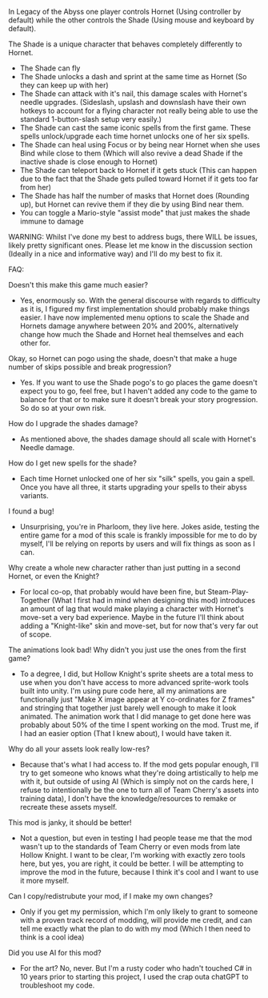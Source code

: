 In Legacy of the Abyss one player controls Hornet (Using controller by default) while the other controls the Shade (Using mouse and keyboard by default).

The Shade is a unique character that behaves completely differently to Hornet.

- The Shade can fly
- The Shade unlocks a dash and sprint at the same time as Hornet (So they can keep up with her)
- The Shade can attack with it's nail, this damage scales with Hornet's needle upgrades. (Sideslash, upslash and downslash have their own hotkeys to account for a flying character not really being able to use the standard 1-button-slash setup very easily.)
- The Shade can cast the same iconic spells from the first game. These spells unlock/upgrade each time hornet unlocks one of her six spells.
- The Shade can heal using Focus or by being near Hornet when she uses Bind while close to  them (Which will also revive a dead Shade if the inactive shade is close enough to Hornet)
- The Shade can teleport back to Hornet if it gets stuck (This can happen due to the fact that the Shade gets pulled toward Hornet if it gets too far from her)
- The Shade has half the number of masks that Hornet does (Rounding up), but Hornet can revive them if they die by using Bind near them.
- You can toggle a Mario-style "assist mode" that just makes the shade immune to damage


WARNING: Whilst I've done my best to address bugs, there WILL be issues, likely pretty significant ones. Please let me know in the discussion section (Ideally in a nice and informative way) and I'll do my best to fix it.


FAQ:

Doesn't this make this game much easier?

- Yes, enormously so. With the general discourse with regards to difficulty as it is, I figured my first implementation should probably make things easier. I have now implemented menu options to scale the Shade and Hornets damage anywhere between 20% and 200%, alternatively change how much the Shade and Hornet heal themselves and each other for.

Okay, so Hornet can pogo using the shade, doesn't that make a huge number of skips possible and break progression?

- Yes. If you want to use the Shade pogo's to go places the game doesn't expect you to go, feel free, but I haven't added any code to the game to balance for that or to make sure it doesn't break your story progression. So do so at your own risk.

How do I upgrade the shades damage?

- As mentioned above, the shades damage should all scale with Hornet's Needle damage.

How do I get new spells for the shade?

- Each time Hornet unlocked one of her six "silk" spells, you gain a spell. Once you have all three, it starts upgrading your spells to their abyss variants.

I found a bug!

- Unsurprising, you're in Pharloom, they live here. Jokes aside, testing the entire game for a mod of this scale is frankly impossible for me to do by myself, I'll be relying on reports by users and will fix things as soon as I can. 

Why create a whole new character rather than just putting in a second Hornet, or even the Knight?

- For local co-op, that probably would have been fine, but Steam-Play-Together (What I first had in mind when designing this mod) introduces an amount of lag that would make playing a character with Hornet's move-set a very bad experience. Maybe in the future I'll think about adding a "Knight-like" skin and move-set, but for now that's very far out of scope.

The animations look bad! Why didn't you just use the ones from the first game?

- To a degree, I did, but Hollow Knight's sprite sheets are a total mess to use when you don't have access to more advanced sprite-work tools built into unity. I'm using pure code here, all my animations are functionally just "Make X image appear at Y co-ordinates for Z frames" and stringing that together just barely well enough to make it look animated. The animation work that I did manage to get done here was probably about 50% of the time I spent working on the mod. Trust me, if I had an easier option (That I knew about), I would have taken it.

Why do all your assets look really low-res?

- Because that's what I had access to. If the mod gets popular enough, I'll try to get someone who knows what they're doing artistically to help me with it, but outside of using AI (Which is simply not on the cards here, I refuse to intentionally be the one to turn all of Team Cherry's assets into training data), I don't have the knowledge/resources to remake or recreate these assets myself.

This mod is janky, it should be better!

- Not a question, but even in testing I had people tease me that the mod wasn't up to the standards of Team Cherry or even mods from late Hollow Knight. I want to be clear, I'm working with exactly zero tools here, but yes, you are right, it could be better. I will be attempting to improve the mod in the future, because I think it's cool and I want to use it more myself.

Can I copy/redistrubute your mod, if I make my own changes?

- Only if you get my permission, which I'm only likely to grant to someone with a proven track record of modding, will provide me credit, and can tell me exactly what the plan to do with my mod (Which I then need to think is a cool idea)

Did you use AI for this mod?

- For the art? No, never. But I'm a rusty coder who hadn't touched C# in 10 years prior to starting this project, I used the crap outa chatGPT to troubleshoot my code.
